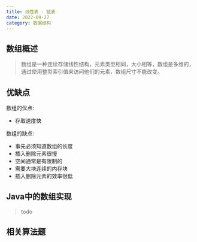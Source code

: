 ```yaml
---
title: 线性表 - 链表
date: 2022-09-27
category: 数据结构
---
```


## 数组概述
> 数组是一种连续存储线性结构，元素类型相同，大小相等，数组是多维的，通过使用整型索引值来访问他们的元素，数组尺寸不能改变。

## 优缺点
数组的优点:
* 存取速度快

数组的缺点:

* 事先必须知道数组的长度
* 插入删除元素很慢
* 空间通常是有限制的
* 需要大块连续的内存块
* 插入删除元素的效率很低

## Java中的数组实现
> todo

## 相关算法题
